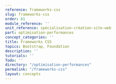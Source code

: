 ```yaml
---
reference: frameworks-css
slug: frameworks-css
order: 61
module_reference: ''
unit_reference: spécialisation-création-site-web
part: optimisation-performances
concept_categories: ''
title: Frameworks CSS
topics: Bootstrap, Foundation
description: ''
tutorials: ''
Todo: ''
directory: "/optimisation-performances"
permalink: "/frameworks-css"
layout: concepts
---
```

